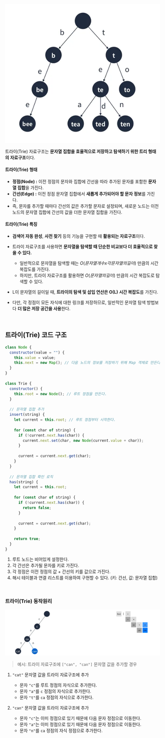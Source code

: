 ![트라이](/assets/images/data_structor/trie/trie.webp)

트라이(Trie) 자료구조는 **문자열 집합을 효율적으로 저장하고 탐색하기 위한 트리 형태의 자료구조**이다.

#### 트라이(Trie) 형태

- **정점(Node) :** 이전 정점의 문자와 집합에 간선을 따라 추가된 문자를 포함한 **문자열 집합**을 가진다.
- **간선(Edge) :** 이전 정점 문자열 집합에서 **새롭게 추가되어야 할 문자 정보**를 가진다.
- 즉, 문자를 추가할 때마다 간선의 값은 추가할 문자로 설정되며, 새로운 노드는 이전 노드의 문자열 집합에 간선의 값을 더한 문자열 집합을 가진다.

#### 트라이(Trie) 특징

- **검색어 자동 완성**, **사전 찾기** 등의 기능을 구현할 때 **활용되는 자료구조**이다.
- 트라이 자료구조를 사용하면 **문자열을 탐색할 때 단순한 비교보다 더 효율적으로 찾을 수 있다.**

  - 일반적으로 문자열을 탐색할 때는 $O(문자열 개수 x 각 문자열의 길이)$ 만큼의 시간 복잡도를 가진다.
  - 하지만, 트라이 자료구조를 활용하면 $O(문자열의 길이)$ 만큼의 시간 복잡도로 탐색할 수 있다.

- L이 문자열의 길이일 때, **트라이의 탐색 및 삽입 연산은 O(L) 시간 복잡도**를 가진다.
- 다만, 각 정점이 모든 자식에 대한 링크를 저장하므로, 일반적인 문자열 탐색 방법보다 **더 많은 저장 공간을 사용**한다.

<br />

## 트라이(Trie) 코드 구조

```javascript
class Node {
  constructor(value = "") {
    this.value = value;
    this.next = new Map(); // 다음 노드의 정보를 저장하기 위해 Map 객체로 만든다.
  }
}

class Trie {
  constructor() {
    this.root = new Node(); // 루트 정점을 만든다.
  }

  // 문자열 집합 추가
  insert(string) {
    let current = this.root; // 루트 정점부터 시작한다.

    for (const char of string) {
      if (!current.next.has(char)) {
        current.next.set(char, new Node(current.value + char));
      }

      current = current.next.get(char);
    }
  }

  // 문자열 집합 확인 로직
  has(string) {
    let current = this.root;

    for (const char of string) {
      if (!current.next.has(char)) {
        return false;
      }

      current = current.next.get(char);
    }

    return true;
  }
}
```

1. 루트 노드는 비어있게 설정한다.
2. 각 간선은 추가될 문자를 키로 가진다.
3. 각 정점은 이전 정점의 값 + 간선의 키를 값으로 가진다.
4. 해시 테이블과 연결 리스트를 이용하여 구현할 수 있다. (키: 간선, 값: 문자열 집합)

<br />

### 트라이(Trie) 동작원리

![트라이 동작원리](/assets/images/data_structor/trie/trie_works.webp)

> 예시: 트라이 자료구조에 `["can", "can"]` 문자열 값을 추가할 경우

1. `"cat"` 문자열 값을 트라이 자료구조에 추가

   - 문자 `"c"`를 루트 정점의 자식으로 추가한다.
   - 문자 `"a"`를 `c` 정점의 자식으로 추가한다.
   - 문자 `"t"`를 `ca` 정점의 자식으로 추가한다.

2. `"can"` 문자열 값을 트라이 자료구조에 추가
   - 문자 `"c"`는 이미 정점으로 있기 때문에 다음 문자 정점으로 이동한다.
   - 문자 `"a"`는 이미 정점으로 있기 때문에 다음 문자 정점으로 이동한다.
   - 문자 `"n"`를 `ca` 정점의 자식 정점으로 추가한다.
